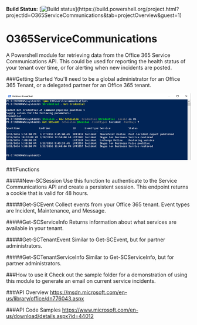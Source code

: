 __Build Status:__ [![Build status](https://build.powershell.org/guestAuth/app/rest/builds/buildType:(id:O365ServiceCommunications_PublishStatusToGitHub)/statusIcon)](https://build.powershell.org/project.html?projectId=O365ServiceCommunications&tab=projectOverview&guest=1)

# O365ServiceCommunications
A Powershell module for retrieving data from the Office 365 Service Communications API. This could be used for reporting the health status of your tenant over time, or for alerting when new incidents are posted.

###Getting Started
You'll need to be a global administrator for an Office 365 Tenant, or a delegated partner for an Office 365 tenant.

![](images/GettingStarted.png)

###Functions

#####New-SCSession
Use this function to authenticate to the Service Communications API and create a persistent session. This endpoint returns a cookie that is valid for 48 hours.

#####Get-SCEvent
Collect events from your Office 365 tenant. Event types are Incident, Maintenance, and Message.

#####Get-SCServiceInfo
Returns information about what services are available in your tenant.

#####Get-SCTenantEvent
Similar to Get-SCEvent, but for partner administrators.

#####Get-SCTenantServiceInfo
Similar to Get-SCServiceInfo, but for partner administrators.

###How to use it
Check out the sample folder for a demonstration of using this module to generate an email on current service incidents.

###API Overview
https://msdn.microsoft.com/en-us/library/office/dn776043.aspx

###API Code Samples
https://www.microsoft.com/en-us/download/details.aspx?id=44012
